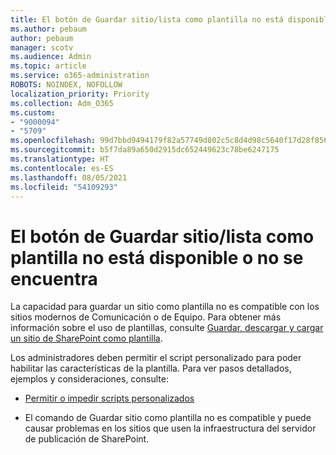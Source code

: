 ```yaml
---
title: El botón de Guardar sitio/lista como plantilla no está disponible o no se encuentra
ms.author: pebaum
author: pebaum
manager: scotv
ms.audience: Admin
ms.topic: article
ms.service: o365-administration
ROBOTS: NOINDEX, NOFOLLOW
localization_priority: Priority
ms.collection: Adm_O365
ms.custom:
- "9000094"
- "5709"
ms.openlocfilehash: 99d7bbd9494179f82a57749d802c5c8d4d98c5640f17d28f8562bd9ef5192ed8
ms.sourcegitcommit: b5f7da89a650d2915dc652449623c78be6247175
ms.translationtype: HT
ms.contentlocale: es-ES
ms.lasthandoff: 08/05/2021
ms.locfileid: "54109293"
---
```

# <a name="save-sitelist-template-button-not-available-or-missing"></a>El botón de Guardar sitio/lista como plantilla no está disponible o no se encuentra

La capacidad para guardar un sitio como plantilla no es compatible con los sitios modernos de Comunicación o de Equipo. Para obtener más información sobre el uso de plantillas, consulte [Guardar, descargar y cargar un sitio de SharePoint como plantilla](https://docs.microsoft.com/sharepoint/dev/general-development/save-download-and-upload-a-sharepoint-site-as-a-template).

Los administradores deben permitir el script personalizado para poder habilitar las características de la plantilla. Para ver pasos detallados, ejemplos y consideraciones, consulte:

- [Permitir o impedir scripts personalizados](https://docs.microsoft.com/sharepoint/allow-or-prevent-custom-script)

- El comando de Guardar sitio como plantilla no es compatible y puede causar problemas en los sitios que usen la infraestructura del servidor de publicación de SharePoint.


